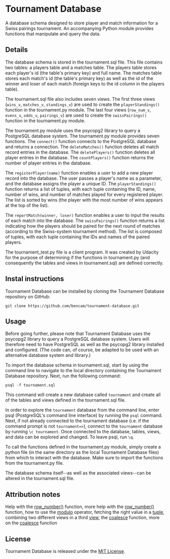 # Tournament Database

A database schema designed to store player and match information for a Swiss pairings tournament. An accompanying Python module provides functions that manipulate and query the data.


## Details

The database schema is stored in the tournament.sql file. This file contains two tables: a players table and a matches table. The players table stores each player's id (the table's primary key) and full name. The matches table stores each match's id (the table's primary key) as well as the id of the winner and loser of each match (foreign keys to the id column in the players table).

The tournament.sql file also includes seven views. The first three views (`wins_v`, `matches_v`, `standings_v`) are used to create the `playerStandings()` function in the tournament.py module. The last four views (`row_num_v`, `evens_v`, `odds_v`, `pairings_v`) are used to create the `swissPairings()` function in the tournament.py module.

The tournament.py module uses the psycopg2 library to query a PostgreSQL database system. The tournament.py module provides seven functions. The `connect()` function connects to the PostgreSQL database and returns a connection. The `deleteMatches()` function deletes all match record entries in the database. The `deletePlayers()` function deletes all player entries in the database. The `countPlayers()` function returns the number of player entries in the database.

The `registerPlayer(name)` function enables a user to add a new player record into the database. The user passes a player's name as a parameter, and the database assigns the player a unique ID. The `playerStandings()` function returns a list of tuples, with each tuple containing the ID, name, number of wins, and number of matches played for every registered player. The list is sorted by wins (the player with the most number of wins appears at the top of the list).

The `reportMatch(winner, loser)` function enables a user to input the results of each match into the database. The `swissPairings()` function returns a list indicating how the players should be paired for the next round of matches (according to the Swiss-system tournament method). The list is composed of tuples, with each tuple containing the IDs and names of the paired players.

The tournament_test.py file is a client program. It was created by Udacity for the purpose of determining if the functions in tournament.py (and consequently the tables and views in tournament.sql) are defined correctly.


## Instal instructions

Tournament Database can be installed by cloning the Tournament Database repository on GitHub:

`git clone https://github.com/bencam/tournament-database.git`


## Usage

Before going further, please note that Tournament Database uses the psycopg2 library to query a PostgreSQL database system. Users will therefore need to have PostgreSQL as well as the psycopg2 library installed and configured. (The code can, of course, be adapted to be used with an alternative database system and library.)

To import the database schema in tournament.sql, start by using the command line to navigate to the local directory containing the Tournament Database repository. Next, run the following command:

`psql -f tournament.sql`

This command will create a new database called `tournament` and create all of the tables and views defined in the tournament.sql file.

In order to explore the `tournament` database from the command line, enter psql (PostgreSQL's command line interface) by running the `psql` command. Next, if not already connected to the tournament database (i.e. if the command prompt is not `tournament=>`), connect to the `tournament` database by running `\c tournament`. Once connected to the database, tables, views, and data can be explored and changed. To leave psql, run `\q`.

To call the functions defined in the tournament.py module, simply create a python file (in the same directory as the local Tournament Database files) from which to interact with the database. Make sure to import the functions from the tournament.py file.

The database schema itself--as well as the associated views--can be altered in the tournament.sql file.


## Attribution notes

Help with the [row_number()](http://gis.stackexchange.com/questions/12233/in-postgis-is-it-possible-to-create-a-view-with-a-unique-id) function, more help with the [row_number()](https://blog.jooq.org/2014/08/12/the-difference-between-row_number-rank-and-dense_rank/) function, how to use the [modulo](http://stackoverflow.com/questions/3756928/select-row-if-the-value-2-1-mod) operator, fetching the right value in a [tuple](https://discussions.udacity.com/t/p3-commands-work-in-psql-shell-but-not-in-tournament-test-script/45508/6), combining two different views in a third [view](https://discussions.udacity.com/t/views-playerstandings/15415/7), the [coalesce](https://discussions.udacity.com/t/views-playerstandings/15415/12) function, more on the [coalesce](http://stackoverflow.com/questions/27300552/postgresql-select-case-coalesce) function


## License

Tournament Database is released under the [MIT License](http://opensource.org/licenses/MIT).


